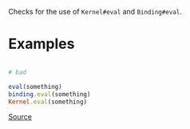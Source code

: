 
Checks for the use of `Kernel#eval` and `Binding#eval`.

# Examples

```ruby

# bad

eval(something)
binding.eval(something)
Kernel.eval(something)
```

[Source](http://www.rubydoc.info/gems/rubocop/RuboCop/Cop/Security/Eval)